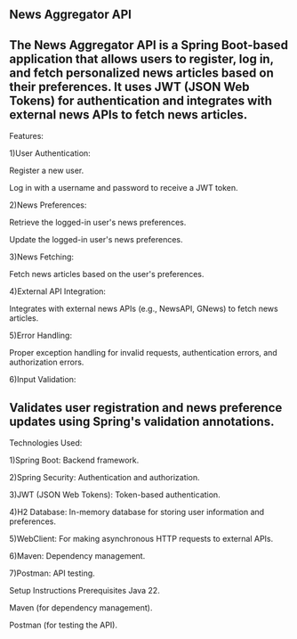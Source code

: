 News Aggregator API
-------------------

The News Aggregator API is a Spring Boot-based application that allows users to register, log in, and fetch personalized news articles based on their preferences. It uses JWT (JSON Web Tokens) for authentication and integrates with external news APIs to fetch news articles.
---------------------

Features:

1)User Authentication:

Register a new user.

Log in with a username and password to receive a JWT token.

2)News Preferences:

Retrieve the logged-in user's news preferences.

Update the logged-in user's news preferences.

3)News Fetching:

Fetch news articles based on the user's preferences.

4)External API Integration:

Integrates with external news APIs (e.g., NewsAPI, GNews) to fetch news articles.

5)Error Handling:

Proper exception handling for invalid requests, authentication errors, and authorization errors.

6)Input Validation:

Validates user registration and news preference updates using Spring's validation annotations.
---------------------------------------------------------------
Technologies Used:

1)Spring Boot: Backend framework.

2)Spring Security: Authentication and authorization.

3)JWT (JSON Web Tokens): Token-based authentication.

4)H2 Database: In-memory database for storing user information and preferences.

5)WebClient: For making asynchronous HTTP requests to external APIs.

6)Maven: Dependency management.

7)Postman: API testing.

Setup Instructions
Prerequisites
Java 22.

Maven (for dependency management).

Postman (for testing the API).


